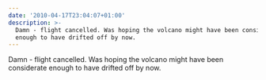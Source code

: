 ```yaml
---
date: '2010-04-17T23:04:07+01:00'
description: >-
  Damn - flight cancelled. Was hoping the volcano might have been considerate
  enough to have drifted off by now.
---
```

Damn - flight cancelled. Was hoping the volcano might have been considerate enough to have drifted off by now.
